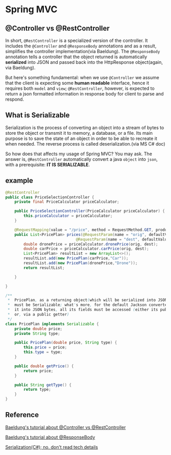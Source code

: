 # Spring MVC

## @Controller vs @RestController

In short, `@RestController` is a specialized version of the controller. It includes the `@Controller` and `@ResponseBody` annotations and as a result, simplifies the controller implementation(via Baeldung). The `@ResponseBody` annotation tells a controller that the object returned is automatically **serialized** into JSON and passed back into the HttpResponse object(again, via Baeldung).

But here's something fundamental: when we use `@Controller` we assume that the client is expecting some **human readable** interface, hence it requires both `model` and `view`; `@RestController`, however, is expected to return a json formatted information in response body for client to parse and respond.

## What is Serializable

Serialization is the process of converting an object into a stream of bytes to store the object or transmit it to memory, a database, or a file. Its main purpose is to save the state of an object in order to be able to recreate it when needed. The reverse process is called deserialization.(via MS C# doc)

So how does that affects my usage of Spring MVC? You may ask. The answer is, `@RestController` automatically convert a java `object` into `json`, with a prerequisite: **IT IS SERIALIZABLE**.

## example

```java
@RestController
public class PriceSelectionController {
    private final PriceCalculator priceCalculator;

    public PriceSelectionController(PriceCalculator priceCalculator) {
        this.priceCalculator = priceCalculator;
    }

    @RequestMapping(value = "/price", method = RequestMethod.GET, produces = "application/json")
    public List<PricePlan> prices(@RequestParam(name = "orig", defaultValue = "SFO") String orig,
                               @RequestParam(name = "dest", defaultValue = "SFO") String dest) {
        double dronePrice = priceCalculator.dronePrice(orig, dest);
        double carPrice = priceCalculator.carPrice(orig, dest);
        List<PricePlan> resultList = new ArrayList<>();
        resultList.add(new PricePlan(carPrice,"Car"));
        resultList.add(new PricePlan(dronePrice,"Drone"));
        return resultList;

    }

}

/**
 *  PricePlan, as a returning object(which will be serialized into JSON format),
 *  must be Serializable; what's more, for the default Jackson converter to convert
 *  it into JSON bytes, all its fields must be accessed (either its public accessible,
 *  or, via a public getter)
 */
class PricePlan implements Serializable {
    private double price;
    private String type;

    public PricePlan(double price, String type) {
        this.price = price;
        this.type = type;
    }

    public double getPrice() {
        return price;
    }

    public String getType() {
        return type;
    }
}
```

## Reference

[Baeldung's tutorial about @Controller vs @RestController](https://www.baeldung.com/spring-controller-vs-restcontroller)

[Baeldung's tutorial about @ResponseBody](https://www.baeldung.com/spring-request-response-body)

[Serialization(C#); no, don't read tech details](https://docs.microsoft.com/en-us/dotnet/csharp/programming-guide/concepts/serialization/)
